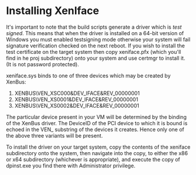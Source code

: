 Installing XenIface
===================

It's important to note that the build scripts generate a driver which is
*test signed*. This means that when the driver is installed on a 64-bit
version of Windows you must enabled testsigning mode otherwise your system
will fail signature verification checked on the next reboot.
If you wish to install the test certificate on the target system then copy
xeniface.pfx (which you'll find in he proj subdirectory) onto your system and
use certmgr to install it. (It is not password protected).

xeniface.sys binds to one of three devices which may be created by XenBus:

1. XENBUS\\VEN_XSC000&DEV_IFACE&REV_00000001
2. XENBUS\\VEN_XS0001&DEV_IFACE&REV_00000001
3. XENBUS\\VEN_XS0002&DEV_IFACE&REV_00000001

The particular device present in your VM will be determined by the binding
of the XenBus driver. The DeviceID of the PCI device to which it is bound is
echoed in the VEN_ substring of the devices it creates. Hence only one of the
above three variants will be present.

To install the driver on your target system, copy the contents of the xeniface
subdirectory onto the system, then navigate into the copy, to either the x86
or x64 subdirectory (whichever is appropriate), and execute the copy of
dpinst.exe you find there with Administrator privilege.
